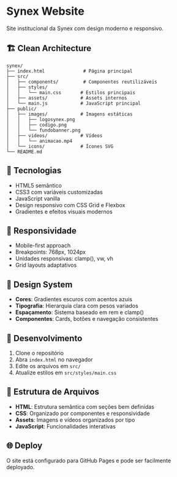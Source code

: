 # Synex Website

Site institucional da Synex com design moderno e responsivo.

## 🏗️ Clean Architecture

```
synex/
├── index.html              # Página principal
├── src/
│   ├── components/         # Componentes reutilizáveis
│   ├── styles/
│   │   └── main.css       # Estilos principais
│   ├── assets/            # Assets internos
│   └── main.js            # JavaScript principal
├── public/
│   ├── images/            # Imagens estáticas
│   │   ├── logosynex.png
│   │   ├── codigo.png
│   │   └── fundobanner.png
│   ├── videos/            # Vídeos
│   │   └── animacao.mp4
│   └── icons/             # Ícones SVG
└── README.md
```

## 🚀 Tecnologias

- HTML5 semântico
- CSS3 com variáveis customizadas
- JavaScript vanilla
- Design responsivo com CSS Grid e Flexbox
- Gradientes e efeitos visuais modernos

## 📱 Responsividade

- Mobile-first approach
- Breakpoints: 768px, 1024px
- Unidades responsivas: clamp(), vw, vh
- Grid layouts adaptativos

## 🎨 Design System

- **Cores**: Gradientes escuros com acentos azuis
- **Tipografia**: Hierarquia clara com pesos variados
- **Espaçamento**: Sistema baseado em rem e clamp()
- **Componentes**: Cards, botões e navegação consistentes

## 🔧 Desenvolvimento

1. Clone o repositório
2. Abra `index.html` no navegador
3. Edite os arquivos em `src/`
4. Atualize estilos em `src/styles/main.css`

## 📁 Estrutura de Arquivos

- **HTML**: Estrutura semântica com seções bem definidas
- **CSS**: Organizado por componentes e responsividade
- **Assets**: Imagens e vídeos organizados por tipo
- **JavaScript**: Funcionalidades interativas

## 🌐 Deploy

O site está configurado para GitHub Pages e pode ser facilmente deployado.
